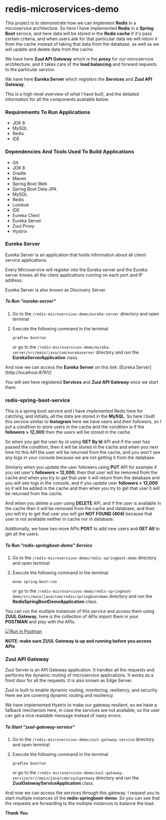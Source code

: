 # redis-microservices-demo
This project is to demonstrate how we can implement **Redis** 
in a microservice architecture. So here I have implemented 
**Redis** in a **Spring Boot** service, and here data will be 
stored in the **Redis cache** if it's pass certain criteria, 
and when users ask for that particular data we will return it 
from the cache instead of taking that data from the database, 
as well as we will update and delete data from the cache.

We have here **Zuul API Gateway** which is the **proxy** for our 
microservice architecture, and it takes care of the **load balancing** 
and forward requests to the particular service. 

We have here **Eureka Server** which registers the **Services** and 
**Zuul API Gateway**. 

This is a high-level overview of what I have built, and the detailed 
information for all the components available below.

### Requirements To Run Applications
* JDK 8
* MySQL
* Redis
* IDE

### Dependencies And Tools Used To Build Applications
* Git
* JDK 8
* Gradle
* Maven
* Spring Boot Web
* Spring Boot Data JPA
* MySQL
* Redis
* Lombok
* IDE
* Eureka Client
* Eureka Server
* Zuul Proxy
* Hystrix

### Eureka Server
Eureka Server is an application that holds information about all 
client-service applications. 

Every Microservice will register into the Eureka server and the 
Eureka server knows all the client applications running on each 
port and IP address. 

Eureka Server is also known as Discovery Server.

##### To Run "eureka-server"
1. Go to the `/redis-microservices-demo/eureka-server` directory and 
open terminal

2. Execute the following command in the terminal

       gradlew bootrun
   
   or go to the `/redis-microservices-demo/eureka-server/src/main/java/com/eurekaserver` directory and run the **EurekaServerApplication** class.
       
And now we can access the **Eureka Server** on this link: 
[Eureka Server] (http://localhost:8761/)

You will see here registered **Services** and **Zuul API Gateway** 
once we start them.

### redis-spring-boot-service
This is a spring boot service and I have implemented Redis here for catching, and initially, all the data are stored in the **MySQL**. So here I built this service similar to **Instagram** here we have users and their followers, so I put a condition to store users in the cache and the condition is if the **followers > 12,000** then the users will be stored in the cache. 

So when you get the user by id using **GET By Id** API and if the user has passed the condition, then it will be stored in the cache and when you next time hit this API the user will be returned from the cache, and you won't see any logs in your console because we are not getting it from the database.

Similarly when you update the user followers using **PUT** API for example if you set user's **followers < 12,000**, then that user will be removed from the cache and when you try to get that user it will return from the database and you will see logs in the console, and if you update user **followers > 12,000** so it will be added in the cache and then when you try to get that user it will be returned from the cache.

And when you delete a user using **DELETE** API, and if the user is available in the cache then it will be removed from the cache and database, and then you will try to get that user you will get **NOT FOUND (404)** because that user is not available neither in cache nor in database.

Additionally, we have two more APIs **POST** to add new users and **GET All** to get all the users. 

##### To Run "redis-springboot-demo" Service
1. Go to the `/redis-microservices-demo/redis-springboot-demo` directory and 
open terminal

2. Execute the following command in the terminal

       mvnw spring-boot:run
   
   or go to the `/redis-microservices-demo/redis-springboot-demo/src/main/java/com/redis/springbootdemo` directory and run the **RedisSpringBootDemoApplication** class.

You can run the multiple instances of this service and access them using **ZUUL Gateway**, here is the collection of APIs import them in your **POSTMAN** and play with the APIs.

[![Run in Postman](https://run.pstmn.io/button.svg)](https://app.getpostman.com/run-collection/bbad50e304d2723139fc)

**NOTE: make sure ZUUL Gateway is up and running before you access APIs**
        
### Zuul API Gateway
Zuul Server is an API Gateway application. It handles all the 
requests and performs the dynamic routing of microservice 
applications. It works as a front door for all the requests. It is 
also known as Edge Server.

Zuul is built to enable dynamic routing, monitoring, resiliency, and
security. Here we are covering dynamic routing and resiliency.

We have implemented Hystrix to make our gateway resilient, so we 
have a fallback mechanism here, in case the services are not 
available, so the user can get a nice readable message instead of 
nasty errors.

##### To Start "zuul-gateway-service"
1. Go to the `/redis-microservices-demo/zuul-gateway-service` directory and 
open terminal

2. Execute the following command in the terminal

       gradlew bootrun
       
   or go to the `/redis-microservices-demo/zuul-gateway-service/src/main/java/com/zuulgateway` directory and run the **ZuulGatewayServiceApplication** class.

And now we can access the services through this gateway. I request 
you to start multiple instances of the **redis-springboot-demo**. So you can see that the requests are 
forwarding to the multiple instances to balance the load.

<p style="align-content: center">
  <b>Thank You</b>
</p>